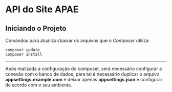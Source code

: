 # API do Site APAE

## Iniciando o Projeto
Comandos para atualizar/baixar os arquivos que o *Composer* utiliza:
```
composer update
composer install
```

---
Após realizada a configuração do composer, será necessário configurar a conexão com o banco de dados, para tal é necessário duplicar o arquivo **appsettings.example.com** e deixar apenas **appsettings.json** e configurar de acordo com o seu ambiente.